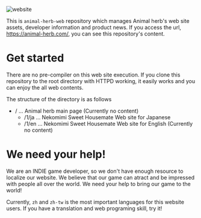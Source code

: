 ![website](https://user-images.githubusercontent.com/10524945/146676931-1bf45b72-351f-472d-bf22-c71202828693.jpg)

This is `animal-herb-web` repository which manages Animal herb's web site assets, developer information and product news. If you access the url, https://animal-herb.com/, you can see this repository's content.

# Get started

There are no pre-compiler on this web site execution. If you clone this repository to the root directory with HTTPD working, it easily works and you can enjoy the all web contents.

The structure of the directory is as follows

- / ... Animal herb main page (Currently no content)
  - /1/ja ... Nekomimi Sweet Housemate Web site for Japanese
  - /1/en ... Nekomimi Sweet Housemate Web site for English (Currently no content)

# We need your help!

We are an INDIE game developer, so we don't have enough resource to localize our website. We believe that our game can atract and be impressed with people all over the world. We need your help to bring our game to the world!

Currently, `zh` and `zh-tw` is the most important languages for this website users. If you have a translation and web programing skill, try it!
